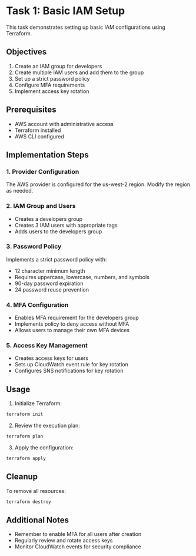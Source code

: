 # Task 1: Basic IAM Setup

This task demonstrates setting up basic IAM configurations using Terraform.

## Objectives
1. Create an IAM group for developers
2. Create multiple IAM users and add them to the group
3. Set up a strict password policy
4. Configure MFA requirements
5. Implement access key rotation

## Prerequisites
- AWS account with administrative access
- Terraform installed
- AWS CLI configured

## Implementation Steps

### 1. Provider Configuration
The AWS provider is configured for the us-west-2 region. Modify the region as needed.

### 2. IAM Group and Users
- Creates a developers group
- Creates 3 IAM users with appropriate tags
- Adds users to the developers group

### 3. Password Policy
Implements a strict password policy with:
- 12 character minimum length
- Requires uppercase, lowercase, numbers, and symbols
- 90-day password expiration
- 24 password reuse prevention

### 4. MFA Configuration
- Enables MFA requirement for the developers group
- Implements policy to deny access without MFA
- Allows users to manage their own MFA devices

### 5. Access Key Management
- Creates access keys for users
- Sets up CloudWatch event rule for key rotation
- Configures SNS notifications for key rotation

## Usage

1. Initialize Terraform:
```bash
terraform init
```

2. Review the execution plan:
```bash
terraform plan
```

3. Apply the configuration:
```bash
terraform apply
```

## Cleanup

To remove all resources:
```bash
terraform destroy
```

## Additional Notes
- Remember to enable MFA for all users after creation
- Regularly review and rotate access keys
- Monitor CloudWatch events for security compliance 
